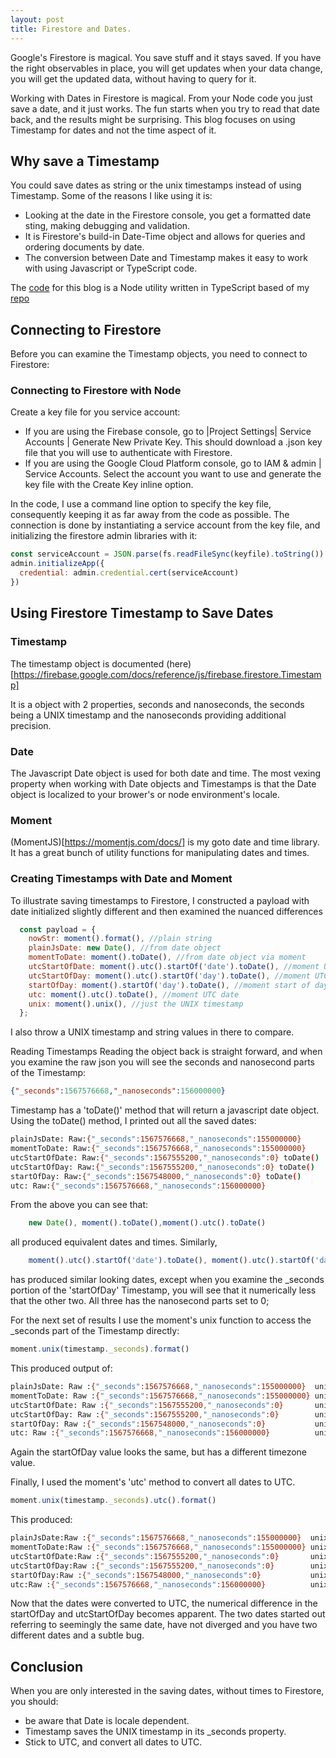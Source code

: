 ```yaml
---
layout: post
title: Firestore and Dates.
---
```


Google's Firestore is magical. You save stuff and it stays saved. If you have the right observables in place, you will get updates when your data change, you will get the updated data, without having to query for it.

Working with Dates in Firestore is magical. From your Node code you just save a date, and it just works. The fun starts when you try to read that date back, and the results might be surprising. This blog focuses on using Timestamp for dates and not the time aspect of it.

## Why save a Timestamp

You could save dates as string or the unix timestamps instead of using Timestamp.
Some of the reasons I like using it is:

- Looking at the date in the Firestore console, you get a formatted date sting, making debugging and validation.
- It is Firestore's build-in Date-Time object and allows for queries and ordering documents by date.
- The conversion between Date and Timestamp makes it easy to work with using Javascript or TypeScript code.

The [code](https://github.com/rockonsoft/firestore_dates) for this blog is a Node utility written in TypeScript based of my [repo](https://github.com/rockonsoft/node_async_ts)

## Connecting to Firestore

Before you can examine the Timestamp objects, you need to connect to Firestore:

### Connecting to Firestore with Node

Create a key file for you service account:

- If you are using the Firebase console, go to |Project Settings| Service Accounts | Generate New Private Key. This should download a .json key file that you will use to authenticate with Firestore.
- If you are using the Google Cloud Platform console, go to IAM & admin | Service Accounts. Select the account you want to use and generate the key file with the Create Key inline option.

In the code, I use a command line option to specify the key file, consequently keeping it as far away from the code as possible.
The connection is done by instantiating a service account from the key file, and initializing the firestore admin libraries with it:

```js
const serviceAccount = JSON.parse(fs.readFileSync(keyfile).toString())
admin.initializeApp({
  credential: admin.credential.cert(serviceAccount)
})
```

## Using Firestore Timestamp to Save Dates
### Timestamp
The timestamp object is documented (here)[https://firebase.google.com/docs/reference/js/firebase.firestore.Timestamp]

It is a object with 2 properties, seconds and nanoseconds, the seconds being a UNIX timestamp and the nanoseconds providing additional precision.

### Date
The Javascript Date object is used for both date and time. The most vexing property when working with Date objects and Timestamps is that the Date object is localized to your brower's or node environment's locale.

### Moment
(MomentJS)[https://momentjs.com/docs/] is my goto date and time library. It has a great bunch of utility functions for manipulating dates and times.

### Creating Timestamps with Date and Moment

To illustrate saving timestamps to Firestore, I constructed a payload with date initialized slightly different and then examined the nuanced differences
```js
  const payload = {
    nowStr: moment().format(), //plain string
    plainJsDate: new Date(), //from date object
    momentToDate: moment().toDate(), //from date object via moment
    utcStartOfDate: moment().utc().startOf('date').toDate(), //moment UTC date
    utcStartOfDay: moment().utc().startOf('day').toDate(), //moment UTC date
    startOfDay: moment().startOf('day').toDate(), //moment start of day
    utc: moment().utc().toDate(), //moment UTC date
    unix: moment().unix(), //just the UNIX timestamp
  };
```
I also throw a UNIX timestamp and string values in there to compare.

Reading Timestamps
Reading the object back is straight forward, and when you examine the raw json you will see the seconds and nanosecond parts of the Timestamp:

```json
{"_seconds":1567576668,"_nanoseconds":156000000}
```

Timestamp has a 'toDate()' method that will return a javascript date object.
Using the toDate() method, I printed out all the saved dates:

```bash
plainJsDate: Raw:{"_seconds":1567576668,"_nanoseconds":155000000}     :2019-09-04T07:57:48+02:00
momentToDate: Raw:{"_seconds":1567576668,"_nanoseconds":155000000}    :2019-09-04T07:57:48+02:00
utcStartOfDate: Raw:{"_seconds":1567555200,"_nanoseconds":0} toDate() :2019-09-04T02:00:00+02:00
utcStartOfDay: Raw:{"_seconds":1567555200,"_nanoseconds":0} toDate()  :2019-09-04T02:00:00+02:00
startOfDay: Raw:{"_seconds":1567548000,"_nanoseconds":0} toDate()     :2019-09-04T00:00:00+02:00
utc: Raw:{"_seconds":1567576668,"_nanoseconds":156000000}             :2019-09-04T07:57:48+02:00
```
From the above you can see that:
```js
    new Date(), moment().toDate(),moment().utc().toDate()
```
all produced equivalent dates and times.
Similarly, 
```js
    moment().utc().startOf('date').toDate(), moment().utc().startOf('day').toDate(),: moment().startOf('day').toDate(), 
```
has produced similar looking dates, except when you examine the _seconds portion of the 'startOfDay' Timestamp, 
you will see that it numerically less that the other two. All three has the nanosecond parts set to 0;

For the next set of results I use the moment's unix function to access the _seconds part of the Timestamp directly:
```js
moment.unix(timestamp._seconds).format()
```
This produced output of:
```bash
plainJsDate: Raw :{"_seconds":1567576668,"_nanoseconds":155000000}  unix :2019-09-04T07:57:48+02:00
momentToDate: Raw :{"_seconds":1567576668,"_nanoseconds":155000000} unix :2019-09-04T07:57:48+02:00
utcStartOfDate: Raw :{"_seconds":1567555200,"_nanoseconds":0}       unix :2019-09-04T02:00:00+02:00
utcStartOfDay: Raw :{"_seconds":1567555200,"_nanoseconds":0}        unix :2019-09-04T02:00:00+02:00
startOfDay: Raw :{"_seconds":1567548000,"_nanoseconds":0}           unix :2019-09-04T00:00:00+02:00
utc: Raw :{"_seconds":1567576668,"_nanoseconds":156000000}          unix :2019-09-04T07:57:48+02:00
```
Again the startOfDay value looks the same, but has a different timezone value.

Finally, I used the moment's 'utc' method to convert all dates to UTC.
```js
moment.unix(timestamp._seconds).utc().format()
```

This produced:
```bash
plainJsDate:Raw :{"_seconds":1567576668,"_nanoseconds":155000000}  unix :2019-09-04T05:57:48Z
momentToDate:Raw :{"_seconds":1567576668,"_nanoseconds":155000000} unix :2019-09-04T05:57:48Z
utcStartOfDate:Raw :{"_seconds":1567555200,"_nanoseconds":0}       unix :2019-09-04T00:00:00Z
utcStartOfDay:Raw :{"_seconds":1567555200,"_nanoseconds":0}        unix :2019-09-04T00:00:00Z
startOfDay:Raw :{"_seconds":1567548000,"_nanoseconds":0}           unix :2019-09-03T22:00:00Z
utc:Raw :{"_seconds":1567576668,"_nanoseconds":156000000}          unix :2019-09-04T05:57:48Z
```
Now that the dates were converted to UTC, the numerical difference in the startOfDay and utcStartOfDay becomes apparent. The two dates started out referring to seemingly the same date, have not diverged and you have two different dates and a subtle bug.

## Conclusion
When you are only interested in the saving dates, without times to Firestore, you should:
* be aware that Date is locale dependent.
* Timestamp saves the UNIX timestamp in its _seconds property.
* Stick to UTC, and convert all dates to UTC.




